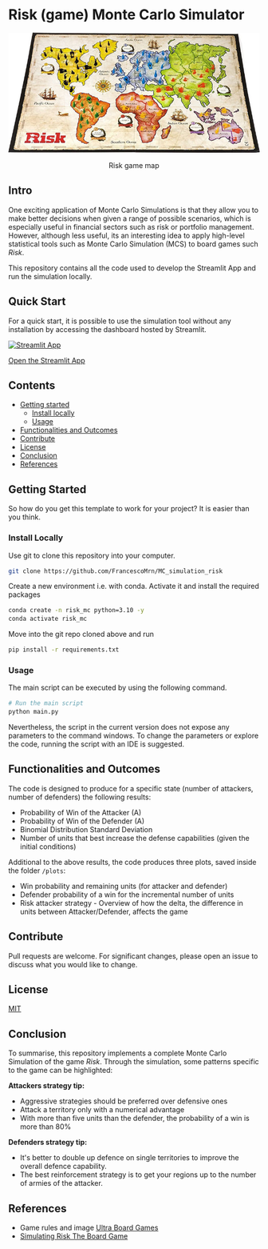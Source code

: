 # Risk (game) Monte Carlo Simulator

![Risk board](images/risk_game.jpg)

<center>Risk game map</center>

## Intro

One exciting application of Monte Carlo Simulations is that they allow you to make better decisions when given a range of possible scenarios, which is especially useful in financial sectors such as risk or portfolio management. However, although less useful, its an interesting idea to apply high-level statistical tools such as Monte Carlo Simulation (MCS) to board games such *Risk*.

This repository contains all the code used to develop the Streamlit App and run the simulation locally.

## Quick Start

For a quick start, it is possible to use the simulation tool without any installation by accessing the dashboard hosted by Streamlit.

[![Streamlit App](https://static.streamlit.io/badges/streamlit_badge_black_white.svg)](https://francescomrn-risk-monte-carlo-simulator-app-lheo12.streamlit.app/) 

[Open the Streamlit App](https://francescomrn-risk-monte-carlo-simulator-app-lheo12.streamlit.app/)

## Contents

*   [Getting started](#getting-started)
    *   [Install locally](#install-locally)
    *   [Usage](#usage)
*   [Functionalities and Outcomes](#functionalities-and-outcomes)
*   [Contribute](#contribute)
*   [License](#license)
*   [Conclusion](#conclusion)
*   [References](#references)

## Getting Started

So how do you get this template to work for your project? It is easier than you think.

### Install Locally

Use git to clone this repository into your computer.

```bash
git clone https://github.com/FrancescoMrn/MC_simulation_risk
```

Create a new environment i.e. with conda. Activate it and install the required packages

```bash
conda create -n risk_mc python=3.10 -y
conda activate risk_mc
```

Move into the git repo cloned above and run

```bash
pip install -r requirements.txt
```

### Usage

The main script can be executed by using the following command.

```bash
# Run the main script
python main.py
```

Nevertheless, the script in the current version does not expose any parameters to the command windows. To change the parameters or explore the code, running the script with an IDE is suggested.

## Functionalities and Outcomes

The code is designed to produce for a specific state (number of attackers, number of defenders) the following results:

- Probability of Win of the Attacker (A)
- Probability of Win of the Defender (A)
- Binomial Distribution Standard Deviation
- Number of units that best increase the defense capabilities (given the initial conditions)

Additional to the above results, the code produces three plots, saved inside the folder ```/plots```:

- Win probability and remaining units (for attacker and defender)
- Defender probability of a win for the incremental number of units
- Risk attacker strategy - Overview of how the delta, the difference in units between Attacker/Defender, affects the game

## Contribute

Pull requests are welcome. For significant changes, please open an issue to discuss what you would like to change.

## License

[MIT](https://choosealicense.com/licenses/mit/)

## Conclusion

To summarise, this repository implements a complete Monte Carlo Simulation of the game *Risk*. Through the simulation, some patterns specific to the game can be highlighted:

**Attackers strategy tip:**

- Aggressive strategies should be preferred over defensive ones
- Attack a territory only with a numerical advantage
- With more than five units than the defender, the probability of a win is more than 80%

**Defenders strategy tip:**

- It's better to double up defence on single territories to improve the overall defence capability.
- The best reinforcement strategy is to get your regions up to the number of armies of the attacker.


## References

- Game rules and image [Ultra Board Games](https://www.ultraboardgames.com/risk/game-rules.php)
- [Simulating Risk The Board Game](https://juliangarratt.com/monte-carlo-simulations-simulating-risk-the-board-game/)
